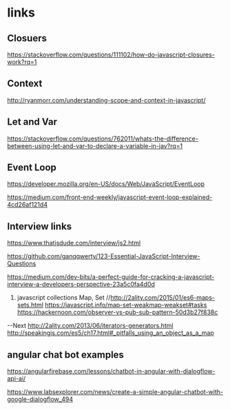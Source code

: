 # links

## Closuers

https://stackoverflow.com/questions/111102/how-do-javascript-closures-work?rq=1

## Context
http://ryanmorr.com/understanding-scope-and-context-in-javascript/

## Let and Var

https://stackoverflow.com/questions/762011/whats-the-difference-between-using-let-and-var-to-declare-a-variable-in-jav?rq=1

## Event Loop
https://developer.mozilla.org/en-US/docs/Web/JavaScript/EventLoop

https://medium.com/front-end-weekly/javascript-event-loop-explained-4cd26af121d4

## Interview links

https://www.thatjsdude.com/interview/js2.html

https://github.com/ganqqwerty/123-Essential-JavaScript-Interview-Questions

https://medium.com/dev-bits/a-perfect-guide-for-cracking-a-javascript-interview-a-developers-perspective-23a5c0fa4d0d



1. javascript collections Map, Set //http://2ality.com/2015/01/es6-maps-sets.html
	https://javascript.info/map-set-weakmap-weakset#tasks
	https://hackernoon.com/observer-vs-pub-sub-pattern-50d3b27f838c

--Next
   http://2ality.com/2013/06/iterators-generators.html
   http://speakingjs.com/es5/ch17.html#_pitfalls_using_an_object_as_a_map
   
   ## angular chat bot examples
   https://angularfirebase.com/lessons/chatbot-in-angular-with-dialogflow-api-ai/
   
   https://www.labsexplorer.com/news/create-a-simple-angular-chatbot-with-google-dialogflow_494
   
   
